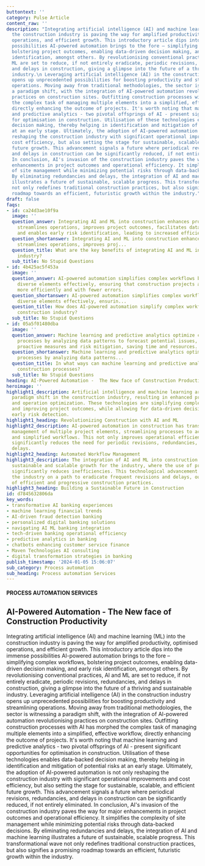 ```yaml
---
buttontext: ''
category: Pulse Article
content_raw: ''
description: "Integrating artificial intelligence (AI) and machine learning (ML) into
  the construction industry is paving the way for amplified productivity, optimised
  operations, and efficient growth. This introductory article dips into the immense
  possibilities AI-powered automation brings to the fore – simplifying complex workflows,
  bolstering project outcomes, enabling data-driven decision making, and early risk
  identification, amongst others. By revolutionising conventional practices, AI and
  ML are set to reduce, if not entirely eradicate, periodic revisions, redundancies,
  and delays in construction, giving a glimpse into the future of a thriving and sustainable
  industry.\n Leveraging artificial intelligence (AI) in the construction industry
  opens up unprecedented possibilities for boosting productivity and streamlining
  operations. Moving away from traditional methodologies, the sector is witnessing
  a paradigm shift, with the integration of AI-powered automation revolutionising
  practices on construction sites. Outfitting construction processes with AI has morphed
  the complex task of managing multiple elements into a simplified, effective workflow,
  directly enhancing the outcome of projects. It's worth noting that machine learning
  and predictive analytics - two pivotal offsprings of AI - present significant opportunities
  for optimisation in construction. Utilisation of these technologies enables data-backed
  decision making, thereby helping in identification and mitigation of potential risks
  at an early stage. Ultimately, the adoption of AI-powered automation is not only
  reshaping the construction industry with significant operational improvements and
  cost efficiency, but also setting the stage for sustainable, scalable, and efficient
  future growth. This advancement signals a future where periodical revisions, redundancies,
  and delays in construction can be significantly reduced, if not entirely eliminated.
  In conclusion, AI's invasion of the construction industry paves the way for major
  enhancements in project outcomes and operational efficiency. It simplifies the complexity
  of site management while minimizing potential risks through data-backed decisions.
  By eliminating redundancies and delays, the integration of AI and machine learning
  illustrates a future of sustainable, scalable progress. This transformational wave
  not only redefines traditional construction practices, but also signifies a promising
  roadmap towards an efficient, futuristic growth within the industry."
draft: false
faqs:
- id: ca24d3ae10f9a
  image: ''
  question_answer: Integrating AI and ML into construction enhances productivity,
    streamlines operations, improves project outcomes, facilitates data-driven decision-making,
    and enables early risk identification, leading to increased efficiency and sustainability.
  question_shortanswer: Integrating AI and ML into construction enhances productivity,
    streamlines operations, improves proj...
  question_title: What are the key benefits of integrating AI and ML into the construction
    industry?
  sub_title: No Stupid Questions
- id: 4b425ac5f453a
  image: ''
  question_answer: AI-powered automation simplifies complex workflows by managing
    diverse elements effectively, ensuring that construction projects are executed
    more efficiently and with fewer errors.
  question_shortanswer: AI-powered automation simplifies complex workflows by managing
    diverse elements effectively, ensurin...
  question_title: How does AI-powered automation simplify complex workflows in the
    construction industry?
  sub_title: No Stupid Questions
- id: 05a5f01480dba
  image: ''
  question_answer: Machine learning and predictive analytics optimize construction
    processes by analyzing data patterns to forecast potential issues, allowing for
    proactive measures and risk mitigation, saving time and resources.
  question_shortanswer: Machine learning and predictive analytics optimize construction
    processes by analyzing data patterns...
  question_title: In what ways can machine learning and predictive analytics optimize
    construction processes?
  sub_title: No Stupid Questions
heading: AI-Powered Automation -  The New face of Construction Productivity
heroimage: ''
highlight1_description: Artificial intelligence and machine learning are leading a
  paradigm shift in the construction industry, resulting in enhanced productivity
  and operation optimization. These technologies are simplifying complex workflows
  and improving project outcomes, while allowing for data-driven decision making and
  early risk detection.
highlight1_heading: Revolutionizing Construction with AI and ML
highlight2_description: AI-powered automation in construction has transformed the
  management of multiple project elements, streamlining processes to achieve effective
  and simplified workflows. This not only improves operational efficiency but also
  significantly reduces the need for periodic revisions, redundancies, and project
  delays.
highlight2_heading: Automated Workflow Management
highlight3_description: The integration of AI and ML into construction promises a
  sustainable and scalable growth for the industry, where the use of predictive analytics
  significantly reduces inefficiencies. This technological advancement is setting
  the industry on a path to eradicate frequent revisions and delays, outlining a future
  of efficient and progressive construction practices.
highlight3_heading: Building a Sustainable Future in Construction
id: d7845632806da
key_words:
- transformative AI banking experiences
- machine learning financial trends
- AI-driven fraud detection banking
- personalized digital banking solutions
- navigating AI ML banking integration
- tech-driven banking operational efficiency
- predictive analytics in banking
- chatbots enhancing customer service finance
- Maven Technologies AI consulting
- digital transformation strategies in banking
publish_timestamp: '2024-01-05 15:06:07'
sub_category: Process automation
sub_heading: Process automation Services
---
```


#### PROCESS AUTOMATION SERVICES
## AI-Powered Automation -  The New face of Construction Productivity
Integrating artificial intelligence (AI) and machine learning (ML) into the construction industry is paving the way for amplified productivity, optimised operations, and efficient growth. This introductory article dips into the immense possibilities AI-powered automation brings to the fore – simplifying complex workflows, bolstering project outcomes, enabling data-driven decision making, and early risk identification, amongst others. By revolutionising conventional practices, AI and ML are set to reduce, if not entirely eradicate, periodic revisions, redundancies, and delays in construction, giving a glimpse into the future of a thriving and sustainable industry.
 Leveraging artificial intelligence (AI) in the construction industry opens up unprecedented possibilities for boosting productivity and streamlining operations. Moving away from traditional methodologies, the sector is witnessing a paradigm shift, with the integration of AI-powered automation revolutionising practices on construction sites. Outfitting construction processes with AI has morphed the complex task of managing multiple elements into a simplified, effective workflow, directly enhancing the outcome of projects. It's worth noting that machine learning and predictive analytics - two pivotal offsprings of AI - present significant opportunities for optimisation in construction. Utilisation of these technologies enables data-backed decision making, thereby helping in identification and mitigation of potential risks at an early stage. Ultimately, the adoption of AI-powered automation is not only reshaping the construction industry with significant operational improvements and cost efficiency, but also setting the stage for sustainable, scalable, and efficient future growth. This advancement signals a future where periodical revisions, redundancies, and delays in construction can be significantly reduced, if not entirely eliminated. In conclusion, AI's invasion of the construction industry paves the way for major enhancements in project outcomes and operational efficiency. It simplifies the complexity of site management while minimizing potential risks through data-backed decisions. By eliminating redundancies and delays, the integration of AI and machine learning illustrates a future of sustainable, scalable progress. This transformational wave not only redefines traditional construction practices, but also signifies a promising roadmap towards an efficient, futuristic growth within the industry.
